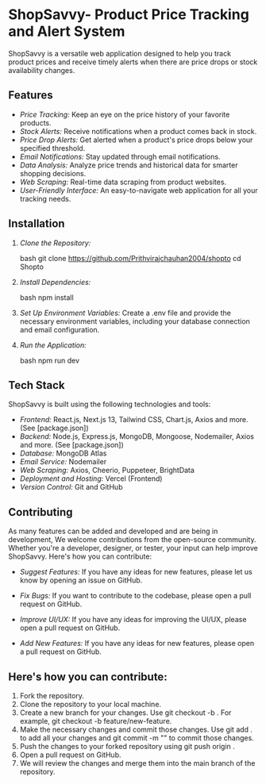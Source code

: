 # ShopSavvy- Product Price Tracking and Alert System

ShopSavvy is a versatile web application designed to help you track product prices and receive timely alerts when there are price drops or stock availability changes.

## Features

- *Price Tracking:* Keep an eye on the price history of your favorite products.
- *Stock Alerts:* Receive notifications when a product comes back in stock.
- *Price Drop Alerts:* Get alerted when a product's price drops below your specified threshold.
- *Email Notifications:* Stay updated through email notifications.
- *Data Analysis:* Analyze price trends and historical data for smarter shopping decisions.
- *Web Scraping:* Real-time data scraping from product websites.
- *User-Friendly Interface:* An easy-to-navigate web application for all your tracking needs.

## Installation

1. *Clone the Repository:*

   bash
   git clone https://github.com/Prithvirajchauhan2004/shopto
   cd Shopto
   

2. *Install Dependencies:*

   bash
    npm install
   

3. *Set Up Environment Variables:*
   Create a .env file and provide the necessary environment variables, including your database connection and email configuration.

4. *Run the Application:*

   bash
   npm run dev
   

## Tech Stack

ShopSavvy is built using the following technologies and tools:

- *Frontend:* React.js, Next.js 13, Tailwind CSS, Chart.js, Axios and more. (See [package.json])
- *Backend:* Node.js, Express.js, MongoDB, Mongoose, Nodemailer, Axios and more. (See [package.json])
- *Database:* MongoDB Atlas
- *Email Service:* Nodemailer
- *Web Scraping:* Axios, Cheerio, Puppeteer, BrightData
- *Deployment and Hosting:* Vercel (Frontend)
- *Version Control:* Git and GitHub

## Contributing

As many features can be added and developed and are being in development,
We welcome contributions from the open-source community. Whether you're a developer, designer, or tester, your input can help improve ShopSavvy. Here's how you can contribute:

- *Suggest Features:* If you have any ideas for new features, please let us know by opening an issue on GitHub.
- *Fix Bugs:* If you want to contribute to the codebase, please open a pull request on GitHub.

- *Improve UI/UX:* If you have any ideas for improving the UI/UX, please open a pull request on GitHub.
- *Add New Features:* If you have any ideas for new features, please open a pull request on GitHub.

## Here's how you can contribute:

1. Fork the repository.
2. Clone the repository to your local machine.
3. Create a new branch for your changes. Use git checkout -b <branch-name>. For example, git checkout -b feature/new-feature.
4. Make the necessary changes and commit those changes. Use git add . to add all your changes and git commit -m "<commit-message>" to commit those changes.
5. Push the changes to your forked repository using git push origin <branch-name>.
6. Open a pull request on GitHub.
7. We will review the changes and merge them into the main branch of the repository.
